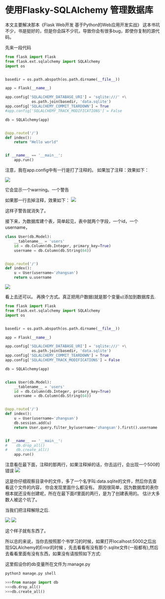 # 使用Flasky-SQLAlchemy 管理数据库

 本文主要解决那本《Flask Web开发 基于Python的Web应用开发实战》
这本书坑不少，书是挺好的，但是你会踩不少坑，导致你会有很多bug，即使你复制的源代码。

先来一段代码
```python
from flask import Flask
from flask.ext.sqlalchemy import SQLAlchemy
import os


basedir = os.path.abspath(os.path.dirname(__file__))

app = Flask(__name__)

app.config['SQLALCHEMY_DATABASE_URI'] = 'sqlite:///' +\
            os.path.join(basedir, 'data.sqlite')
app.config['SQLALCHEMY_COMMIT_TEARDOWN'] = True
#app.config['SQLALCHEMY_TRACK_MODIFICATIONS'] = False

db = SQLAlchemy(app)


@app.route('/')
def index():
    return "Hello world"


if __name__ == '__main__':
    app.run()
```

注意，我在app.config中有一行是打了注释的。
如果加了注释：效果如下：

![](http://upload-images.jianshu.io/upload_images/3308539-54d3d5d412e9cb7f.png?imageMogr2/auto-orient/strip%7CimageView2/2/w/1240)

它会显示一个warning。一个警告

如果那一行去掉注释，效果如下：
![](http://upload-images.jianshu.io/upload_images/3308539-f982d77acc1f83ee.png?imageMogr2/auto-orient/strip%7CimageView2/2/w/1240)

这样子警告就消失了。

接下来，为数据库建个表，简单起见，表中就两个字段，一个id，一个username，

```python
class User(db.Model):
    __tablename__ = 'users'
    id = db.Column(db.Integer, primary_key=True)
    username = db.Column(db.String(64))


@app.route('/')
def index():
    u = User(username='zhangsan')
    return u.username
```

![](http://upload-images.jianshu.io/upload_images/3308539-550a78ad3bc385a5.png?imageMogr2/auto-orient/strip%7CimageView2/2/w/1240)

看上去还可以。
再换个方式。真正把用户数据(就是那个变量u)添加到数据库去.

```python
from flask import Flask
from flask.ext.sqlalchemy import SQLAlchemy
import os


basedir = os.path.abspath(os.path.dirname(__file__))

app = Flask(__name__)

app.config['SQLALCHEMY_DATABASE_URI'] = 'sqlite:///' +\
            os.path.join(basedir, 'data.sqlite')
app.config['SQLALCHEMY_COMMIT_TEARDOWN'] = True
app.config['SQLALCHEMY_TRACK_MODIFICATIONS'] = False

db = SQLAlchemy(app)


class User(db.Model):
    __tablename__ = 'users'
    id = db.Column(db.Integer, primary_key=True)
    username = db.Column(db.String(64))


@app.route('/')
def index():
    u = User(username='zhangsan')
    db.session.add(u)
    return User.query.filter_by(username='zhangsan').first().username


if __name__ == '__main__':
#    db.drop_all()
#    db.create_all()
    app.run()
```

注意看在最下面，注释的那两行，如果注释掉的话，你去运行，会出现一个500的错误
![](http://upload-images.jianshu.io/upload_images/3308539-78fb52f569e0dcfa.png?imageMogr2/auto-orient/strip%7CimageView2/2/w/1240)

这是你仔细观察目录中的文件，多了一个名字叫:data.sqlite的文件，然后你去查看这个文件的内容，
你会发现里面什么都没有。
原因很简单，因为数据库的表你根本就还没有创建呢，所在在最下面if里面的两行，是为了创建表用的。
估计大多数人被这个坑了。

当我们把注释解除之后.

![](http://upload-images.jianshu.io/upload_images/3308539-550a78ad3bc385a5.png?imageMogr2/auto-orient/strip%7CimageView2/2/w/1240)
![](http://upload-images.jianshu.io/upload_images/3308539-c9ee5a051688429e.png?imageMogr2/auto-orient/strip%7CimageView2/2/w/1240)

这个样子就有东西了。


所以总的来说，当你去按照那个书学习的时候，如果打开localhost:5000之后出现SQLAlchemy的Error的时候
，先去看看有没有那个.sqlite文件(一般都有),然后去看看里面有没有东西，如果没有请按照如下方式:


这里假设你的db变量所在文件为:manage.py
```python
python3 manage.py shell

>>>from manage import db
>>>db.drop_all()
>>>db.create_all()
```

